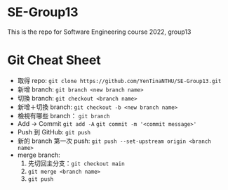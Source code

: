 # SE-Group13
This is the repo for Software Engineering course 2022, group13
# Git Cheat Sheet
- 取得 repo: `git clone https://github.com/YenTinaNTHU/SE-Group13.git`
- 新增 branch: `git branch <new branch name>`
- 切換 branch: `git checkout <branch name>`
- 新增＋切換 branch: `git checkout -b <new branch name>`
- 檢視有哪些 branch： `git branch`
- Add -> Commit
    `git add -A`
    `git commit -m '<commit message>'`
- Push 到 GitHub: `git push`
- 新的 branch 第一次 push: `git push --set-upstream origin <branch name>`
- merge branch:
    1. 先切回主分支：`git checkout main`
    2. `git merge <branch name>`
    3. `git push`